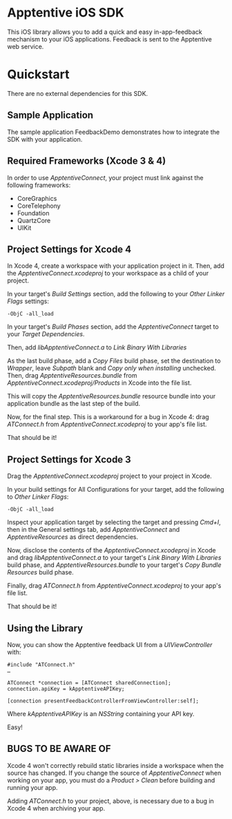 Apptentive iOS SDK
==================

This iOS library allows you to add a quick and easy in-app-feedback mechanism
to your iOS applications. Feedback is sent to the Apptentive web service.

Quickstart
==========

There are no external dependencies for this SDK.

Sample Application
------------------
The sample application FeedbackDemo demonstrates how to integrate the SDK
with your application.


Required Frameworks (Xcode 3 & 4)
---------------------------------
In order to use _ApptentiveConnect_, your project must link against the
following frameworks:

* CoreGraphics
* CoreTelephony
* Foundation
* QuartzCore
* UIKit

Project Settings for Xcode 4
----------------------------
In Xcode 4, create a workspace with your application project in it. Then,
add the _ApptentiveConnect.xcodeproj_ to your workspace as a child of your
project.

In your target's _Build Settings_ section, add the following to your 
_Other Linker Flags_ settings:

    -ObjC -all_load

In your target's _Build Phases_ section, add the _ApptentiveConnect_ target
to your _Target Dependencies_.

Then, add _libApptentiveConnect.a_ to _Link Binary With Libraries_

As the last build phase, add a _Copy Files_ build phase, set the destination
to _Wrapper_, leave _Subpath_ blank and _Copy only when installing_ unchecked.
Then, drag _ApptentiveResources.bundle_ from 
_ApptentiveConnect.xcodeproj/Products_ in Xcode into the file list.

This will copy the _ApptentiveResources.bundle_ resource bundle into your
application bundle as the last step of the build.

Now, for the final step. This is a workaround for a bug in Xcode 4: drag
_ATConnect.h_ from _ApptentiveConnect.xcodeproj_ to your app's file list.

That should be it!

Project Settings for Xcode 3
----------------------------
Drag the _ApptentiveConnect.xcodeproj_ project to your project in Xcode.

In your build settings for All Configurations for your target, add the following 
to _Other Linker Flags_:

    -ObjC -all_load

Inspect your application target by selecting the target and pressing _Cmd+I_, then
in the General settings tab, add _ApptentiveConnect_ and _ApptentiveResources_ as
direct dependencies.

Now, disclose the contents of the _ApptentiveConnect.xcodeproj_ in Xcode and drag
_libApptentiveConnect.a_ to your target's _Link Binary With Libraries_ build phase,
and _ApptentiveResources.bundle_ to your target's _Copy Bundle Resources_ build phase.

Finally, drag _ATConnect.h_ from _ApptentiveConnect.xcodeproj_ to your app's file list.

That should be it!

Using the Library
-----------------
Now, you can show the Apptentive feedback UI from a _UIViewController_ with:

    #include "ATConnect.h"
    …
    
    ATConnect *connection = [ATConnect sharedConnection];
    connection.apiKey = kApptentiveAPIKey;
    
    [connection presentFeedbackControllerFromViewController:self];

Where _kApptentiveAPIKey_ is an _NSString_ containing your API key.
    
Easy!

BUGS TO BE AWARE OF
-------------------
Xcode 4 won't correctly rebuild static libraries inside a workspace when the source has changed. If you change the source of _ApptentiveConnect_ when
working on your app, you must do a _Product > Clean_ before building and
running your app.

Adding _ATConnect.h_ to your project, above, is necessary due to a bug in
Xcode 4 when archiving your app.
